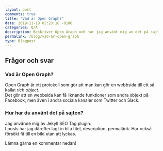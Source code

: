 ```yaml
---
layout: post
comments: true
title: "Vad är Open Graph?"
date: 2019-11-18 05:28:18 -0100
categories: Q/A
description: Beskriver Open Graph och hur jag använt mig av det på sajten.
permalink: /blog/vad-ar-open-graph
type: Blogpost
---
```

<div class="post-style">
    <h2><strong>Frågor och svar</strong></h2>
    <h3>Vad är Open Graph?</h3>
    <p>Open Graph är ett protokoll som gör att man kan gör en webbsida till ett så kallat <i>rich object</i>.<br>
    Det gör att en webbsida kan få liknande funktioner som andra objekt på Facebook, men även i andra sociala kanaler som Twitter och Slack.</p>
    <h3>Hur har du använt det på sajten?</h3>
    <p>Jag använde mig av Jekyll SEO Tag plugin.<br>
    I posts har jag därefter lagt in bl.a titel, description, permalänk. Har också försökt få till en bild utan att lyckas.</p>
</div>
<p>Lämna gärna en kommentar nedan!</p>